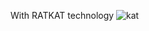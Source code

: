 With RATKAT technology
 ![kat](https://github.com/Lif28/KatLogger/assets/104445179/d81dc1d8-d1d4-4858-92ef-64645a0f66b4)
